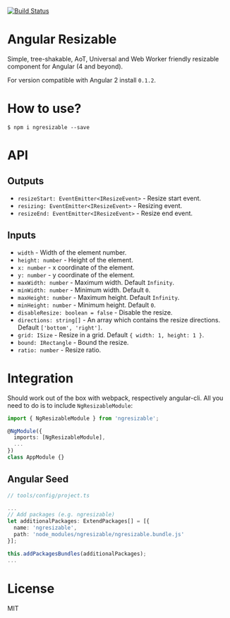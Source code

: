 [![Build Status](https://travis-ci.org/mgechev/ngresizable.svg?branch=master)](https://travis-ci.org/mgechev/ngresizable)

# Angular Resizable

Simple, tree-shakable, AoT, Universal and Web Worker friendly resizable component for Angular (4 and beyond).

For version compatible with Angular 2 install `0.1.2`.

# How to use?

```
$ npm i ngresizable --save
```

# API

## Outputs

  - `resizeStart: EventEmitter<IResizeEvent>` - Resize start event.
  - `resizing: EventEmitter<IResizeEvent>` - Resizing event.
  - `resizeEnd: EventEmitter<IResizeEvent>` - Resize end event.

## Inputs

  - `width` - Width of the element number.
  - `height: number` - Height of the element.
  - `x: number` - x coordinate of the element.
  - `y: number` - y coordinate of the element.
  - `maxWidth: number` - Maximum width. Default `Infinity`.
  - `minWidth: number` - Minimum width. Default `0`.
  - `maxHeight: number` - Maximum height. Default `Infinity`.
  - `minHeight: number` - Minimum height. Default `0`.
  - `disableResize: boolean = false` - Disable the resize.
  - `directions: string[]` - An array which contains the resize directions. Default `['bottom', 'right']`.
  - `grid: ISize` - Resize in a grid. Default `{ width: 1, height: 1 }`.
  - `bound: IRectangle` - Bound the resize.
  - `ratio: number` - Resize ratio.

# Integration

Should work out of the box with webpack, respectively angular-cli. All you need to do is to include `NgResizableModule`:

```ts
import { NgResizableModule } from 'ngresizable';

@NgModule({
  imports: [NgResizableModule],
  ...
})
class AppModule {}
```

## Angular Seed

```ts
// tools/config/project.ts

...
// Add packages (e.g. ngresizable)
let additionalPackages: ExtendPackages[] = [{
  name: 'ngresizable',
  path: 'node_modules/ngresizable/ngresizable.bundle.js'
}];

this.addPackagesBundles(additionalPackages);
...
```

# License

MIT

